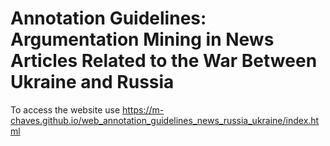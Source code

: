 # Annotation Guidelines: Argumentation Mining in News Articles Related to the War Between Ukraine and Russia

To access the website use https://m-chaves.github.io/web_annotation_guidelines_news_russia_ukraine/index.html
